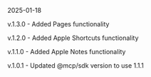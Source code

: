 2025-01-18

v.1.3.0 - Added Pages functionality

v.1.2.0 - Added Apple Shortcuts functionality

v.1.1.0 - Added Apple Notes functionality

v.1.0.1 - Updated @mcp/sdk version to use 1.1.1
